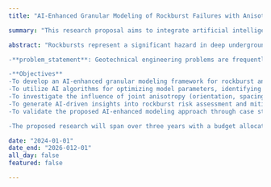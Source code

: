 ```yaml
---
title: "AI-Enhanced Granular Modeling of Rockburst Failures with Anisotropic Joints"

summary: "This research proposal aims to integrate artificial intelligence (AI) techniques with granular modeling to investigate rockburst failures in jointed rock masses exhibiting anisotropic properties. The project seeks to enhance the understanding of rockburst mechanisms by using AI to optimize simulation parameters, identify critical factors influencing rockburst risks, and improve the predictive accuracy of models. The focus will be on incorporating the influence of anisotropic joints, including variations in orientation, spacing, and mechanical properties, into the modeling framework. By combining granular modeling with AI-driven insights, this study aims to advance risk assessment and mitigation strategies for underground excavation projects."

abstract: "Rockbursts represent a significant hazard in deep underground excavation, such as mining and tunneling, due to the sudden release of stored elastic energy from rock masses. The complexity of rockburst phenomena is further exacerbated by the presence of anisotropic joints, which influence stress distribution, energy release, and failure patterns. Traditional modeling methods struggle to capture the intricate behavior of these joints, leading to uncertainties in predicting rockburst risks. This proposal introduces a novel approach by integrating artificial intelligence (AI) with granular modeling techniques to simulate rockburst events. AI algorithms will be employed to optimize model parameters, detect patterns in joint behavior, and enhance the prediction of rockburst occurrences. The research will focus on understanding the impact of joint anisotropy on rockburst initiation and propagation, with the aim of providing a robust framework for risk assessment and mitigation.

-**problem_statement**: Geotechnical engineering problems are frequently influenced by uncertainties that arise from the heterogeneity of soils, complex interactions between geological materials, and limitations in data collection. Current deterministic approaches often overlook or inadequately represent this uncertainty, leading to potentially inaccurate predictions of soil behavior, foundation performance, and slope stability. As geotechnical projects become more ambitious, there is a growing need to develop tools that can effectively account for these uncertainties to ensure safety, efficiency, and reliability in geotechnical design and construction.

-**Objectives**
-To develop an AI-enhanced granular modeling framework for rockburst analysis, capable of simulating the effects of anisotropic joint properties on rock mass behavior.
-To utilize AI algorithms for optimizing model parameters, identifying critical factors, and improving the accuracy of rockburst prediction in jointed rock masses.
-To investigate the influence of joint anisotropy (orientation, spacing, and mechanical properties) on the initiation and propagation of rockbursts under different stress conditions.
-To generate AI-driven insights into rockburst risk assessment and mitigation, including recommendations for support design and excavation practices.
-To validate the proposed AI-enhanced modeling approach through case studies and comparison with documented rockburst incidents.

-The proposed research will span over three years with a budget allocated for equipment, personnel, and field testing. A detailed budget breakdown and timeline will be provided upon request."

date: "2024-01-01"
date_end: "2026-012-01"
all_day: false
featured: false

---
```



